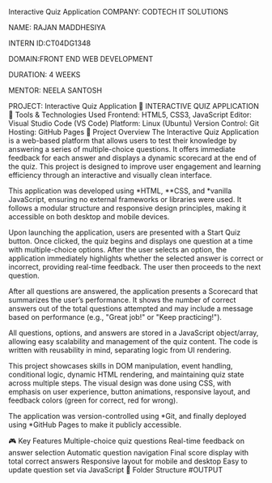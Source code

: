 Interactive Quiz Application
COMPANY: CODTECH IT SOLUTIONS

NAME: RAJAN MADDHESIYA

INTERN ID:CT04DG1348

DOMAIN:FRONT END WEB DEVELOPMENT

DURATION: 4 WEEKS

MENTOR: NEELA SANTOSH

PROJECT: Interactive Quiz Application
🧠 INTERACTIVE QUIZ APPLICATION
🧰 Tools & Technologies Used
Frontend: HTML5, CSS3, JavaScript
Editor: Visual Studio Code (VS Code)
Platform: Linux (Ubuntu)
Version Control: Git
Hosting: GitHub Pages
📝 Project Overview
The Interactive Quiz Application is a web-based platform that allows users to test their knowledge by answering a series of multiple-choice questions. It offers immediate feedback for each answer and displays a dynamic scorecard at the end of the quiz. This project is designed to improve user engagement and learning efficiency through an interactive and visually clean interface.

This application was developed using *HTML, **CSS, and *vanilla JavaScript, ensuring no external frameworks or libraries were used. It follows a modular structure and responsive design principles, making it accessible on both desktop and mobile devices.

Upon launching the application, users are presented with a Start Quiz button. Once clicked, the quiz begins and displays one question at a time with multiple-choice options. After the user selects an option, the application immediately highlights whether the selected answer is correct or incorrect, providing real-time feedback. The user then proceeds to the next question.

After all questions are answered, the application presents a Scorecard that summarizes the user’s performance. It shows the number of correct answers out of the total questions attempted and may include a message based on performance (e.g., "Great job!" or "Keep practicing!").

All questions, options, and answers are stored in a JavaScript object/array, allowing easy scalability and management of the quiz content. The code is written with reusability in mind, separating logic from UI rendering.

This project showcases skills in DOM manipulation, event handling, conditional logic, dynamic HTML rendering, and maintaining quiz state across multiple steps. The visual design was done using CSS, with emphasis on user experience, button animations, responsive layout, and feedback colors (green for correct, red for wrong).

The application was version-controlled using *Git, and finally deployed using *GitHub Pages to make it publicly accessible.

🎮 Key Features
Multiple-choice quiz questions
Real-time feedback on answer selection
Automatic question navigation
Final score display with total correct answers
Responsive layout for mobile and desktop
Easy to update question set via JavaScript
📂 Folder Structure
#OUTPUT
